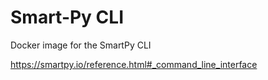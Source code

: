 # Smart-Py CLI

Docker image for the SmartPy CLI


https://smartpy.io/reference.html#_command_line_interface
